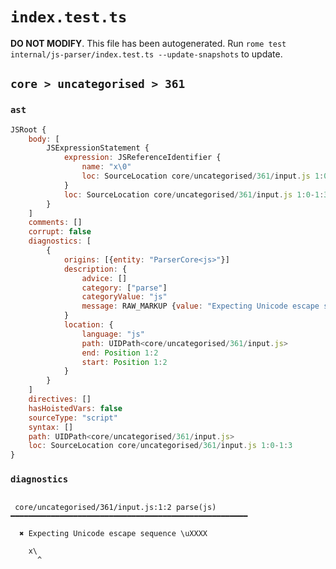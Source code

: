 # `index.test.ts`

**DO NOT MODIFY**. This file has been autogenerated. Run `rome test internal/js-parser/index.test.ts --update-snapshots` to update.

## `core > uncategorised > 361`

### `ast`

```javascript
JSRoot {
	body: [
		JSExpressionStatement {
			expression: JSReferenceIdentifier {
				name: "x\0"
				loc: SourceLocation core/uncategorised/361/input.js 1:0-1:3 (x\0)
			}
			loc: SourceLocation core/uncategorised/361/input.js 1:0-1:3
		}
	]
	comments: []
	corrupt: false
	diagnostics: [
		{
			origins: [{entity: "ParserCore<js>"}]
			description: {
				advice: []
				category: ["parse"]
				categoryValue: "js"
				message: RAW_MARKUP {value: "Expecting Unicode escape sequence \\uXXXX"}
			}
			location: {
				language: "js"
				path: UIDPath<core/uncategorised/361/input.js>
				end: Position 1:2
				start: Position 1:2
			}
		}
	]
	directives: []
	hasHoistedVars: false
	sourceType: "script"
	syntax: []
	path: UIDPath<core/uncategorised/361/input.js>
	loc: SourceLocation core/uncategorised/361/input.js 1:0-1:3
}
```

### `diagnostics`

```

 core/uncategorised/361/input.js:1:2 parse(js) ━━━━━━━━━━━━━━━━━━━━━━━━━━━━━━━━━━━━━━━━━━━━━━━━━━━━━

  ✖ Expecting Unicode escape sequence \uXXXX

    x\
      ^


```
